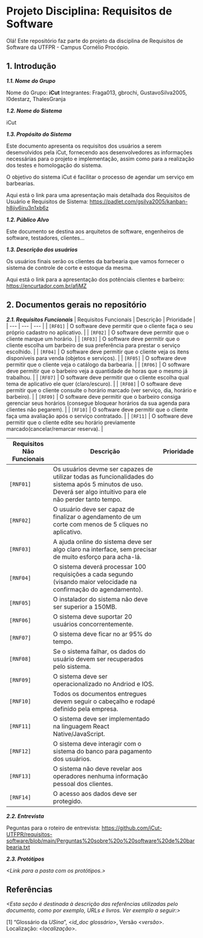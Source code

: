 
# Projeto Disciplina: Requisitos de Software

Olá! Este repositório faz parte do projeto da disciplina de Requisitos de Software da UTFPR - Campus Cornélio Procópio. 

## 1. Introdução

***1.1.  Nome do Grupo***

Nome do Grupo: **iCut**
Integrantes: Fraga013, gbrochi, GustavoSilva2005, l0destarz, ThalesGranja

***1.2.  Nome do Sistema***

iCut

***1.3.  Propósito do Sistema***

Este documento apresenta os requisitos dos usuários a serem desenvolvidos pela iCut, fornecendo aos desenvolvedores as informações necessárias para o projeto e implementação, assim como para a realização dos testes e homologação do sistema.

O objetivo do sistema iCut é facilitar o processo de agendar um serviço em barbearias.

Aqui está o link para uma apresentação mais detalhada dos Requisitos de Usuário e Requisitos de Sistema: https://padlet.com/gsilva2005/kanban-h8jiv6iru3n1xb6z

***1.2.  Público Alvo***

Este documento se destina aos arquitetos de software, engenheiros de software, testadores, clientes... 

***1.3. Descrição dos usuários***

Os usuários finais serão os clientes da barbearia que vamos fornecer o sistema de controle de corte e estoque da mesma.

Aqui está o link para a apresentação dos potênciais clientes e barbeiro: https://encurtador.com.br/afjMZ

## 2. Documentos gerais no repositório

***2.1. Requisitos Funcionais***
| Requisitos Funcionais | Descrição | Prioridade |
| --- | --- | --- |
| `[RF01]` | O software deve permitir que o cliente faça o seu próprio cadastro no aplicativo. |
| `[RF02]` | O software deve permitir que o cliente marque um horário. |
| `[RF03]` | O software deve permitir que o cliente escolha um barbeiro de sua preferência para prestar o serviço escolhido. |
| `[RF04]` | O software deve permitir que o cliente veja os itens disponíveis para venda (objetos e serviços). |
| `[RF05]` | O software deve permitir que o cliente veja o catálogo da barbearia. |
| `[RF06]` | O software deve permitir que o barbeiro veja a quantidade de horas que o mesmo já trabalhou. |
| `[RF07]` | O software deve permitir que o cliente escolha qual tema de aplicativo ele quer (claro/escuro). |
| `[RF08]` | O software deve permitir que o cliente consulte o horário marcado (ver serviço, dia, horário e barbeiro). |
| `[RF09]` | O software deve permitir que o barbeiro consiga gerenciar seus horários (consegue bloquear horários da sua agenda para clientes não pegarem). |
| `[RF10]` | O software deve permitir que o cliente faça uma avaliação após o serviço contratado. |
| `[RF11]` | O software deve permitir que o cliente edite seu horário previamente marcado(cancelar/remarcar reserva). |


| Requisitos Não Funcionais | Descrição | Prioridade |
| --- | --- | --- |
| `[RNF01]` | Os usuários devme ser capazes de utilizar todas as funcionalidades do sistema após 5 minutos de uso. Deverá ser algo intuitivo para ele não perder tanto tempo. |
| `[RNF02]` | O usuário deve ser capaz de finalizar o agendamento de um corte com menos de 5 cliques no aplicativo. |
| `[RNF03]` | A ajuda online do sistema deve ser algo claro na interface, sem precisar de muito esforço para acha-lá. |
| `[RNF04]` | O sistema deverá processar 100 requisições a cada segundo (visando maior velocidade na confirmação do agendamento). |
| `[RNF05]` | O instalador do sistema não deve ser superior a 150MB. |
| `[RNF06]` | O sistema deve suportar 20 usuários concorrentemente. |
| `[RNF07]` | O sistema deve ficar no ar 95% do tempo. |
| `[RNF08]` | Se o sistema falhar, os dados do usuário devem ser recuperados pelo sistema. |
| `[RNF09]` | O sistema deve ser operacionalizado no Andriod e IOS. |
| `[RNF10]` | Todos os documentos entregues devem seguir o cabeçalho e rodapé definido pela empresa. |
| `[RNF11]` | O sistema deve ser implementado na linguagem React Native/JavaScript. |
| `[RNF12]` | O sistema deve interagir com o sistema do banco para pagamento dos usuários. |
| `[RNF13]` | O sistema não deve revelar aos operadores nenhuma informação pessoal dos clientes. |
| `[RNF14]` | O acesso aos dados deve ser protegido. |


***2.2. Entrevista***

Peguntas para o roteiro de entrevista: https://github.com/iCut-UTFPR/requisitos-software/blob/main/Perguntas%20sobre%20o%20software%20de%20barbearia.txt


***2.3. Protótipos***

*<Link para a pasta com os protótipos.>*

## Referências

*<Esta seção é destinada à descrição das referências utilizadas pelo documento, como por exemplo, URLs e livros. Ver exemplo a seguir:>*

[1] “Glossário da _USina_”, <_id_doc glossário_>, Versão <_versão_>. Localização: <_localização_>.
